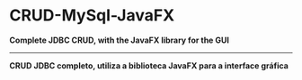 # CRUD-MySql-JavaFX

**Complete JDBC CRUD, with the JavaFX library for the GUI**

<hr>

**CRUD JDBC completo, utiliza a biblioteca JavaFX para a interface gráfica**

